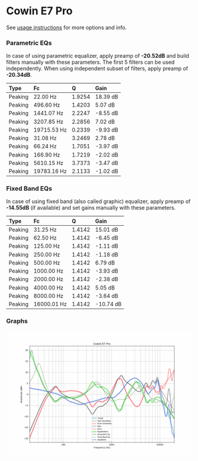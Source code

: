 # Cowin E7 Pro
See [usage instructions](https://github.com/jaakkopasanen/AutoEq#usage) for more options and info.

### Parametric EQs
In case of using parametric equalizer, apply preamp of **-20.52dB** and build filters manually
with these parameters. The first 5 filters can be used independently.
When using independent subset of filters, apply preamp of **-20.34dB**.

| Type    | Fc          |      Q | Gain     |
|:--------|:------------|:-------|:---------|
| Peaking | 22.00 Hz    | 1.9254 | 18.39 dB |
| Peaking | 496.60 Hz   | 1.4203 | 5.07 dB  |
| Peaking | 1441.07 Hz  | 2.2247 | -8.55 dB |
| Peaking | 3207.85 Hz  | 2.2856 | 7.02 dB  |
| Peaking | 19715.53 Hz | 0.2339 | -9.93 dB |
| Peaking | 31.08 Hz    | 3.2469 | 2.78 dB  |
| Peaking | 66.24 Hz    | 1.7051 | -3.97 dB |
| Peaking | 166.90 Hz   | 1.7219 | -2.02 dB |
| Peaking | 5610.15 Hz  | 3.7373 | -3.47 dB |
| Peaking | 19783.16 Hz | 2.1133 | -1.02 dB |

### Fixed Band EQs
In case of using fixed band (also called graphic) equalizer, apply preamp of **-14.55dB**
(if available) and set gains manually with these parameters.

| Type    | Fc          |      Q | Gain      |
|:--------|:------------|:-------|:----------|
| Peaking | 31.25 Hz    | 1.4142 | 15.01 dB  |
| Peaking | 62.50 Hz    | 1.4142 | -6.45 dB  |
| Peaking | 125.00 Hz   | 1.4142 | -1.11 dB  |
| Peaking | 250.00 Hz   | 1.4142 | -1.18 dB  |
| Peaking | 500.00 Hz   | 1.4142 | 6.79 dB   |
| Peaking | 1000.00 Hz  | 1.4142 | -3.93 dB  |
| Peaking | 2000.00 Hz  | 1.4142 | -2.38 dB  |
| Peaking | 4000.00 Hz  | 1.4142 | 5.05 dB   |
| Peaking | 8000.00 Hz  | 1.4142 | -3.64 dB  |
| Peaking | 16000.01 Hz | 1.4142 | -10.74 dB |

### Graphs
![](./Cowin%20E7%20Pro.png)